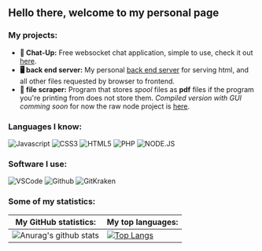 ## Hello there, welcome to my personal page

### My projects:
* **💬 Chat-Up:** Free websocket chat application, simple to use, check it out [here](https://chat-up.me/).
* **🖥️ back end server:** My personal [back end server](https://github.com/Tevzi2/Tevz-BackEnd) for serving html, and all other files requested by browser to frontend.
* **📁 file scraper:** Program that stores *spool* files as **pdf** files if the program you're printing from does not store them. *Compiled version with GUI comming soon* for now the raw node project is [here](https://github.com/Tevzi2/file-scraper).

### Languages I know:

![Javascript](https://img.shields.io/static/v1?label=JavaScript&message=ES6&style=for-the-badge&color=F7DF1E&logo=JavaScript)
![CSS3](https://img.shields.io/static/v1?label=CSS&message=CSS3&style=for-the-badge&color=3291A8&logo=CSS3)
![HTML5](https://img.shields.io/static/v1?label=HTML&message=HTML5&style=for-the-badge&color=D63933&logo=HTML5)
![PHP](https://img.shields.io/static/v1?label=PHP&message=7.4&style=for-the-badge&color=8892BF&logo=PHP)
![NODE.JS](https://img.shields.io/static/v1?label=NODE.JS&message=14.15.1&style=for-the-badge&color=43853D&logo=NODE.JS)

### Software I use:

![VSCode](https://img.shields.io/static/v1?label=VSCode&message=1.48-insider&style=for-the-badge&color=1FC0A7&logo=visual-studio-code)
![Github](https://img.shields.io/static/v1?label=GitHub&message=Tevzi2&color=181717&style=for-the-badge&logo=github)
![GitKraken](https://img.shields.io/static/v1?label=GitHub&message=Tevzi2&color=44abd4&style=for-the-badge&logo=gitkraken)

### Some of my statistics:

**My GitHub statistics:**|**My top languages:**
-------------------------|---------------------- 
![Anurag's github stats](https://github-readme-stats.vercel.app/api?username=tevzi2&show_icons=true&theme=vue-dark)|[![Top Langs](https://github-readme-stats.vercel.app/api/top-langs/?username=tevzi2&layout=compact&theme=vue-dark)](https://github.com/anuraghazra/github-readme-stats)

<!--
**Tevzi2/Tevzi2** is a ✨ _special_ ✨ repository because its `README.md` (this file) appears on your GitHub profile.

Here are some ideas to get you started:

- 🔭 I’m currently working on ...
- 🌱 I’m currently learning ...
- 👯 I’m looking to collaborate on ...
- 🤔 I’m looking for help with ...
- 💬 Ask me about ...
- 📫 How to reach me: ...
- 😄 Pronouns: ...
- ⚡ Fun fact: ...
-->
